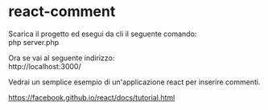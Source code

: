 # react-comment
Scarica il progetto ed esegui da cli il seguente comando:  
php server.php

Ora se vai al seguente indirizzo:  
http://localhost:3000/

Vedrai un semplice esempio di un'applicazione react per inserire commenti.

https://facebook.github.io/react/docs/tutorial.html
